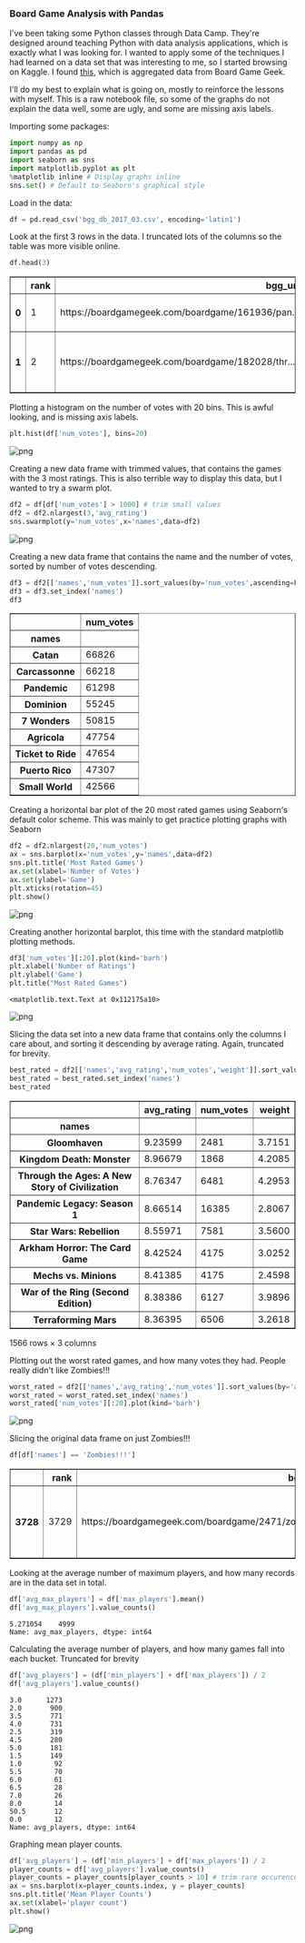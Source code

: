 ### Board Game Analysis with Pandas

I've been taking some Python classes through Data Camp. They're designed around teaching Python with data analysis applications, which is exactly what I was looking for. I wanted to apply some of the techniques I had learned on a data set that  was interesting to me, so I started browsing on Kaggle. I found [this](https://www.kaggle.com/mrpantherson/board-game-data), which is aggregated data from Board Game Geek. 

I'll do my best to explain what is going on, mostly to reinforce the lessons with myself. This is a raw notebook file, so some of the graphs do not explain the data well, some are ugly, and some are missing axis labels. 

Importing some packages:


```python
import numpy as np 
import pandas as pd
import seaborn as sns
import matplotlib.pyplot as plt
%matplotlib inline # Display graphs inline
sns.set() # Default to Seaborn's graphical style
```

Load in the data:

```python
df = pd.read_csv('bgg_db_2017_03.csv', encoding='latin1')
```

Look at the first 3 rows in the data. I truncated lots of the columns so the table was more visible online.

```python
df.head(3)
```




<div>
<table border="1" class="dataframe">
  <thead>
    <tr style="text-align: right;">
      <th></th>
      <th>rank</th>
      <th>bgg_url</th>
      <th>game_id</th>
      <th>names</th>
      <th>min_players</th>
      <th>max_players</th>
    </tr>
  </thead>
  <tbody>
    <tr>
      <th>0</th>
      <td>1</td>
      <td>https://boardgamegeek.com/boardgame/161936/pan...</td>
      <td>161936</td>
      <td>Pandemic Legacy: Season 1</td>
      <td>2</td>
      <td>4</td>
    </tr>
    <tr>
      <th>1</th>
      <td>2</td>
      <td>https://boardgamegeek.com/boardgame/182028/thr...</td>
      <td>182028</td>
      <td>Through the Ages: A New Story of Civilization</td>
      <td>2</td>
      <td>4</td>
    </tr>
    </tbody>
</table>
</div>


Plotting a histogram on the number of votes with 20 bins. This is awful looking, and is missing axis labels.

```python
plt.hist(df['num_votes'], bins=20)
```


![png](Board%20Game%20Analysis_files/Board%20Game%20Analysis_4_1.png)



Creating a new data frame with trimmed values, that contains the games with the 3 most ratings. This is also terrible way to display this data, but I wanted to try a swarm plot. 

```python
df2 = df[df['num_votes'] > 1000] # trim small values
df2 = df2.nlargest(3,'avg_rating')
sns.swarmplot(y='num_votes',x='names',data=df2)
```


![png](Board%20Game%20Analysis_files/Board%20Game%20Analysis_5_1.png)

Creating a new data frame that contains the name and the number of votes, sorted by number of votes descending.


```python
df3 = df2[['names','num_votes']].sort_values(by='num_votes',ascending=False)
df3 = df3.set_index('names')
df3
```




<div>
<table border="1" class="dataframe">
  <thead>
    <tr style="text-align: right;">
      <th></th>
      <th>num_votes</th>
    </tr>
    <tr>
      <th>names</th>
      <th></th>
    </tr>
  </thead>
  <tbody>
    <tr>
      <th>Catan</th>
      <td>66826</td>
    </tr>
    <tr>
      <th>Carcassonne</th>
      <td>66218</td>
    </tr>
    <tr>
      <th>Pandemic</th>
      <td>61298</td>
    </tr>
    <tr>
      <th>Dominion</th>
      <td>55245</td>
    </tr>
    <tr>
      <th>7 Wonders</th>
      <td>50815</td>
    </tr>
    <tr>
      <th>Agricola</th>
      <td>47754</td>
    </tr>
    <tr>
      <th>Ticket to Ride</th>
      <td>47654</td>
    </tr>
    <tr>
      <th>Puerto Rico</th>
      <td>47307</td>
    </tr>
    <tr>
      <th>Small World</th>
      <td>42566</td>
    </tr>
    </tbody>
</table>
</div>


Creating a horizontal bar plot of the 20 most rated games using Seaborn's default color scheme. This was mainly to get practice plotting graphs with Seaborn

```python
df2 = df2.nlargest(20,'num_votes')
ax = sns.barplot(x='num_votes',y='names',data=df2)
sns.plt.title('Most Rated Games')
ax.set(xlabel='Number of Votes')
ax.set(ylabel='Game')
plt.xticks(rotation=45)
plt.show()
```


![png](Board%20Game%20Analysis_files/Board%20Game%20Analysis_8_0.png)


Creating another horizontal barplot, this time with the standard matplotlib plotting methods.

```python
df3['num_votes'][:20].plot(kind='barh')
plt.xlabel('Number of Ratings')
plt.ylabel('Game')
plt.title("Most Rated Games")
```




    <matplotlib.text.Text at 0x112175a10>




![png](Board%20Game%20Analysis_files/Board%20Game%20Analysis_9_1.png)

Slicing the data set into a new data frame that contains only the columns I care about, and sorting it descending by average rating. Again, truncated for brevity. 


```python
best_rated = df2[['names','avg_rating','num_votes','weight']].sort_values(by='avg_rating',ascending=False)
best_rated = best_rated.set_index('names')
best_rated
```




<div>
<table border="1" class="dataframe">
  <thead>
    <tr style="text-align: right;">
      <th></th>
      <th>avg_rating</th>
      <th>num_votes</th>
      <th>weight</th>
    </tr>
    <tr>
      <th>names</th>
      <th></th>
      <th></th>
      <th></th>
    </tr>
  </thead>
  <tbody>
    <tr>
      <th>Gloomhaven</th>
      <td>9.23599</td>
      <td>2481</td>
      <td>3.7151</td>
    </tr>
    <tr>
      <th>Kingdom Death: Monster</th>
      <td>8.96679</td>
      <td>1868</td>
      <td>4.2085</td>
    </tr>
    <tr>
      <th>Through the Ages: A New Story of Civilization</th>
      <td>8.76347</td>
      <td>6481</td>
      <td>4.2953</td>
    </tr>
    <tr>
      <th>Pandemic Legacy: Season 1</th>
      <td>8.66514</td>
      <td>16385</td>
      <td>2.8067</td>
    </tr>
    <tr>
      <th>Star Wars: Rebellion</th>
      <td>8.55971</td>
      <td>7581</td>
      <td>3.5600</td>
    </tr>
    <tr>
      <th>Arkham Horror: The Card Game</th>
      <td>8.42524</td>
      <td>4175</td>
      <td>3.0252</td>
    </tr>
    <tr>
      <th>Mechs vs. Minions</th>
      <td>8.41385</td>
      <td>4175</td>
      <td>2.4598</td>
    </tr>
    <tr>
      <th>War of the Ring (Second Edition)</th>
      <td>8.38386</td>
      <td>6127</td>
      <td>3.9896</td>
    </tr>
    <tr>
      <th>Terraforming Mars</th>
      <td>8.36395</td>
      <td>6506</td>
      <td>3.2618</td>
    </tr>
    </tbody>
</table>
<p>1566 rows × 3 columns</p>
</div>



Plotting out the worst rated games, and how many votes they had. People really didn't like Zombies!!!


```python
worst_rated = df2[['names','avg_rating','num_votes']].sort_values(by='avg_rating',ascending=True)
worst_rated = worst_rated.set_index('names')
worst_rated['num_votes'][:20].plot(kind='barh')
```


![png](Board%20Game%20Analysis_files/Board%20Game%20Analysis_13_1.png)


Slicing the original data frame on just Zombies!!!

```python
df[df['names'] == 'Zombies!!!']
```




<div>
<table border="1" class="dataframe">
  <thead>
    <tr style="text-align: right;">
      <th></th>
      <th>rank</th>
      <th>bgg_url</th>
      <th>game_id</th>
      <th>names</th>
      <th>min_players</th>
      <th>max_players</th>
      <th>avg_time</th>
      <th>min_time</th>
      <th>max_time</th>
      <th>year</th>
      <th>avg_rating</th>
      <th>geek_rating</th>
      <th>num_votes</th>
      <th>image_url</th>
      <th>age</th>
      <th>mechanic</th>
      <th>owned</th>
      <th>category</th>
      <th>designer</th>
      <th>weight</th>
    </tr>
  </thead>
  <tbody>
    <tr>
      <th>3728</th>
      <td>3729</td>
      <td>https://boardgamegeek.com/boardgame/2471/zombies</td>
      <td>2471</td>
      <td>Zombies!!!</td>
      <td>2</td>
      <td>6</td>
      <td>60</td>
      <td>60</td>
      <td>60</td>
      <td>2001</td>
      <td>5.88023</td>
      <td>5.70313</td>
      <td>12304</td>
      <td>//cf.geekdo-images.com/images/pic2290485.jpg</td>
      <td>12</td>
      <td>Dice Rolling, Grid Movement, Hand Management, ...</td>
      <td>17363</td>
      <td>Exploration, Fighting, Horror, Miniatures, Mov...</td>
      <td>Todd Breitenstein, Kerry Breitenstein</td>
      <td>1.6209</td>
    </tr>
  </tbody>
</table>
</div>

Looking at the average number of maximum players, and how many records are in the data set in total. 


```python
df['avg_max_players'] = df['max_players'].mean()
df['avg_max_players'].value_counts()
```




    5.271054    4999
    Name: avg_max_players, dtype: int64


Calculating the average number of players, and how many games fall into each bucket. Truncated for brevity


```python
df['avg_players'] = (df['min_players'] + df['max_players']) / 2
df['avg_players'].value_counts()
```




    3.0      1273
    2.0       900
    3.5       771
    4.0       731
    2.5       319
    4.5       280
    5.0       181
    1.5       149
    1.0        92
    5.5        70
    6.0        61
    6.5        28
    7.0        26
    8.0        14
    50.5       12
    0.0        12
    Name: avg_players, dtype: int64



Graphing mean player counts. 

```python
df['avg_players'] = (df['min_players'] + df['max_players']) / 2
player_counts = df['avg_players'].value_counts()
player_counts = player_counts[player_counts > 10] # trim rare occurences
ax = sns.barplot(x=player_counts.index, y = player_counts)
sns.plt.title('Mean Player Counts')
ax.set(xlabel='player count')
plt.show()
```


![png](Board%20Game%20Analysis_files/Board%20Game%20Analysis_19_0.png)

